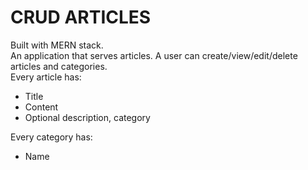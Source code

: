 # CRUD ARTICLES

Built with MERN stack.\
An application that serves articles. A user can create/view/edit/delete articles and categories.\
Every article has:
* Title
* Content
* Optional description, category

Every category has:
* Name

